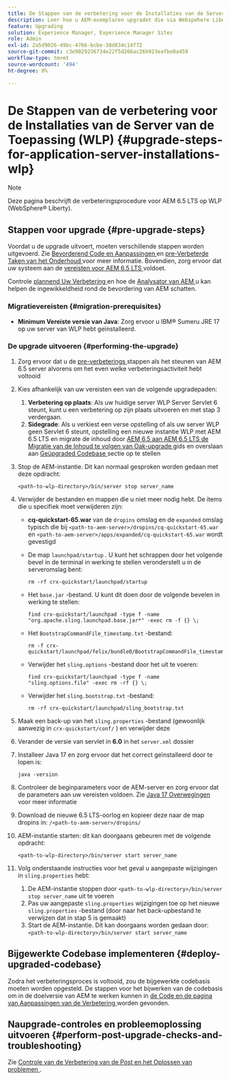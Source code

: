 ```yaml
---
title: De Stappen van de verbetering voor de Installaties van de Server van de Toepassing (WLP)
description: Leer hoe u AEM-exemplaren upgradet die via Webspehere Liberty zijn geïmplementeerd.
feature: Upgrading
solution: Experience Manager, Experience Manager Sites
role: Admin
exl-id: 2a5d9026-49bc-4766-bcbe-38d834c14f72
source-git-commit: c3e9029236734e22f5d266ac26b923eafbe0a459
workflow-type: tm+mt
source-wordcount: '494'
ht-degree: 0%

---
```


# De Stappen van de verbetering voor de Installaties van de Server van de Toepassing (WLP) {#upgrade-steps-for-application-server-installations-wlp}

>[!NOTE]
>
>Deze pagina beschrijft de verbeteringsprocedure voor AEM 6.5 LTS op WLP (WebSphere® Liberty).

## Stappen voor upgrade {#pre-upgrade-steps}

Voordat u de upgrade uitvoert, moeten verschillende stappen worden uitgevoerd. Zie [ Bevorderend Code en Aanpassingen ](/help/sites-deploying/upgrading-code-and-customizations.md) en [ pre-Verbeterde Taken van het Onderhoud ](/help/sites-deploying/pre-upgrade-maintenance-tasks.md) voor meer informatie. Bovendien, zorg ervoor dat uw systeem aan de [ vereisten voor AEM 6.5 LTS ](/help/sites-deploying/technical-requirements.md) voldoet.

Controle [ plannend Uw Verbetering ](/help/sites-deploying/upgrade-planning.md) en hoe de [ Analysator van AEM ](/help/sites-deploying/pattern-detector.md) u kan helpen de ingewikkeldheid rond de bevordering van AEM schatten.

### Migratievereisten {#migration-prerequisites}

* **Minimum Vereiste versie van Java**: Zorg ervoor u IBM® Sumeru JRE 17 op uw server van WLP hebt geïnstalleerd.

### De upgrade uitvoeren {#performing-the-upgrade}

1. Zorg ervoor dat u de [ pre-verbeterings ](#pre-upgrade-steps) stappen als het steunen van AEM 6.5 server alvorens om het even welke verbeteringsactiviteit hebt voltooid
1. Kies afhankelijk van uw vereisten een van de volgende upgradepaden:
   1. **Verbetering op plaats**: Als uw huidige server WLP Server Servlet 6 steunt, kunt u een verbetering op zijn plaats uitvoeren en met stap 3 verdergaan.
   1. **Sidegrade**: Als u verkiest een verse opstelling of als uw server WLP geen Servlet 6 steunt, opstelling een nieuwe instantie WLP met AEM 6.5 LTS en migrate de inhoud door [ AEM 6.5 aan AEM 6.5 LTS de Migratie van de Inhoud te volgen van Oak-upgrade ](/help/sites-deploying/aem-65-to-aem-65lts-content-migration-using-oak-upgrade.md) gids en overslaan aan [ Geüpgraded Codebase ](#deploy-upgraded-codebase) sectie op te stellen

1. Stop de AEM-instantie. Dit kan normaal gesproken worden gedaan met deze opdracht:

   ```shell
   <path-to-wlp-directory>/bin/server stop server_name
   ```

1. Verwijder de bestanden en mappen die u niet meer nodig hebt. De items die u specifiek moet verwijderen zijn:

   * **cq-quickstart-65.war** van de `dropins` omslag en de `expanded` omslag typisch die bij `<path-to-aem-server>/dropins/cq-quickstart-65.war` en `<path-to-aem-server>/apps/expanded/cq-quickstart-65.war` wordt gevestigd
   * De map `launchpad/startup` . U kunt het schrappen door het volgende bevel in de terminal in werking te stellen veronderstelt u in de serveromslag bent:

     ```shell
     rm -rf crx-quickstart/launchpad/startup
     ```

   * Het `base.jar` -bestand. U kunt dit doen door de volgende bevelen in werking te stellen:

     ```shell
     find crx-quickstart/launchpad -type f -name "org.apache.sling.launchpad.base.jar*" -exec rm -f {} \;
     ```

   * Het `BootstrapCommandFile_timestamp.txt` -bestand:

     ```shell
     rm -f crx-quickstart/launchpad/felix/bundle0/BootstrapCommandFile_timestamp.txt
     ```

   * Verwijder het `sling.options` -bestand door het uit te voeren:

     ```shell
     find crx-quickstart/launchpad -type f -name "sling.options.file" -exec rm -rf {} \; 
     ```

   * Verwijder het `sling.bootstrap.txt` -bestand:

     ```shell
     rm -rf crx-quickstart/launchpad/sling_bootstrap.txt
     ```

1. Maak een back-up van het `sling.properties` -bestand (gewoonlijk aanwezig in `crx-quickstart/conf/` ) en verwijder deze
1. Verander de versie van servlet in **6.0** in het `server.xml` dossier
1. Installeer Java 17 en zorg ervoor dat het correct geïnstalleerd door te lopen is:

   ```shell
   java -version
   ```

1. Controleer de beginparameters voor de AEM-server en zorg ervoor dat de parameters aan uw vereisten voldoen. Zie [ Java 17 Overwegingen ](/help/sites-deploying/custom-standalone-install.md#java-17-considerations-java-considerations) voor meer informatie
1. Download de nieuwe 6.5 LTS-oorlog en kopieer deze naar de map dropins in: `/<path-to-aem-server>/dropins/`
1. AEM-instantie starten: dit kan doorgaans gebeuren met de volgende opdracht:

   ```shell
   <path-to-wlp-directory>/bin/server start server_name
   ```

1. Volg onderstaande instructies voor het geval u aangepaste wijzigingen in `sling.properties` hebt:

   1. De AEM-instantie stoppen door `<path-to-wlp-directory>/bin/server stop server_name` uit te voeren
   1. Pas uw aangepaste `sling.properties` wijzigingen toe op het nieuwe `sling.properties` -bestand (door naar het back-upbestand te verwijzen dat in stap 5 is gemaakt)
   1. Start de AEM-instantie. Dit kan doorgaans worden gedaan door: `<path-to-wlp-directory>/bin/server start server_name`

## Bijgewerkte Codebase implementeren {#deploy-upgraded-codebase}

Zodra het verbeteringsproces is voltooid, zou de bijgewerkte codebasis moeten worden opgesteld. De stappen voor het bijwerken van de codebasis om in de doelversie van AEM te werken kunnen in [ de Code en de pagina van Aanpassingen van de Verbetering ](/help/sites-deploying/upgrading-code-and-customizations.md) worden gevonden.

## Naupgrade-controles en probleemoplossing uitvoeren {#perform-post-upgrade-checks-and-troubleshooting}

Zie [ Controle van de Verbetering van de Post en het Oplossen van problemen ](/help/sites-deploying/post-upgrade-checks-and-troubleshooting.md).
